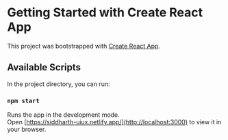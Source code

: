 # Getting Started with Create React App

This project was bootstrapped with [Create React App](https://github.com/facebook/create-react-app).

## Available Scripts

In the project directory, you can run:

### `npm start`

Runs the app in the development mode.\
Open [https://siddharth-uiux.netlify.app/](http://localhost:3000) to view it in your browser.

